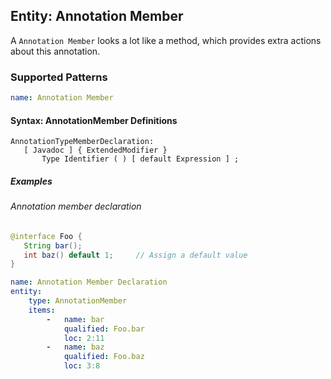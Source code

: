 ## Entity: Annotation Member

 A `Annotation Member` looks a lot like a method, which provides extra actions about this annotation.

### Supported Patterns

```yaml
name: Annotation Member
```

#### Syntax: AnnotationMember Definitions

```text
AnnotationTypeMemberDeclaration:
   [ Javadoc ] { ExtendedModifier }
       Type Identifier ( ) [ default Expression ] ;
```

##### Examples

###### Annotation member declaration

```java
@interface Foo {
   String bar();
   int baz() default 1;     // Assign a default value
}
```

```yaml
name: Annotation Member Declaration
entity:
    type: AnnotationMember
    items:
        -   name: bar
            qualified: Foo.bar
            loc: 2:11
        -   name: baz
            qualified: Foo.baz
            loc: 3:8
```
